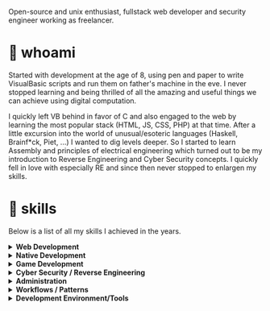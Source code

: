 Open-source and unix enthusiast, fullstack web developer and security engineer working as freelancer. 

# :footprints: whoami

Started with development at the age of 8, using pen and paper to write VisualBasic scripts and run them on father's machine in the eve.
I never stopped learning and being thrilled of all the amazing and useful things we can achieve using digital computation.

I quickly left VB behind in favor of C and also engaged to the web by learning the most popular stack (HTML, JS, CSS, PHP) at that time.
After a little excursion into the world of unusual/esoteric languages (Haskell, Brainf*ck, Piet, ...) I wanted to dig levels deeper.
So I started to learn Assembly and principles of electrical engineering which turned out to be my introduction to Reverse Engineering and
Cyber Security concepts. I quickly fell in love with especially RE and since then never stopped to enlargen my skills.


# :trident: skills
Below is a list of all my skills I achieved in the years. 


<details><summary><b>Web Development</b></summary>

  <table>
    <tr>
      <th></th>
      <th>languages</th>
      <th>frameworks</th>
      <th>tools</th>
    </tr>
    <tr>
      <td><b>frontend</b></td>
      <td>
        <span><img height="40" src="https://cdn.jsdelivr.net/gh/devicons/devicon/icons/javascript/javascript-original.svg" /></span>
        <span><img height="40" src="https://cdn.jsdelivr.net/gh/devicons/devicon/icons/typescript/typescript-original.svg" /></span>
        <span><img height="40" src="https://cdn.jsdelivr.net/gh/devicons/devicon/icons/html5/html5-original.svg" /></span>
        <span><img height="40" src="https://cdn.jsdelivr.net/gh/devicons/devicon/icons/css3/css3-original.svg" /></span>
      </td>
      <td>
        <span><img height="40" src="https://cdn.jsdelivr.net/gh/devicons/devicon/icons/bootstrap/bootstrap-original.svg" /></span>
        <span><img height="40" src="https://cdn.jsdelivr.net/gh/devicons/devicon/icons/bulma/bulma-plain.svg" /></span>
        <span><img height="40" src="https://cdn.jsdelivr.net/gh/devicons/devicon/icons/vuejs/vuejs-original.svg" /></span>
        <span><img height="40" src="https://cdn.jsdelivr.net/gh/devicons/devicon/icons/angularjs/angularjs-original.svg" /></span>
      </td>
      <td>
        <span><img height="40" src="https://cdn.jsdelivr.net/gh/devicons/devicon/icons/nodejs/nodejs-plain.svg" /></span>
        <span><img height="40" src="https://cdn.jsdelivr.net/gh/devicons/devicon/icons/webpack/webpack-original.svg" /></span>
        <span><img height="40" src="https://cdn.jsdelivr.net/gh/devicons/devicon/icons/babel/babel-original.svg" /></span>
        <span><img height="40" src="https://cdn.jsdelivr.net/gh/devicons/devicon/icons/yarn/yarn-original.svg" /></span>
      </td>
    </tr>
    <tr>
      <td><b>backend</b></td>
      <td>
        <span><img height="40" src="https://cdn.jsdelivr.net/gh/devicons/devicon/icons/php/php-plain.svg" /></span>
        <span><img height="40" src="https://cdn.jsdelivr.net/gh/devicons/devicon/icons/go/go-original.svg" /></span>
        <span><img height="40" src="https://cdn.jsdelivr.net/gh/devicons/devicon/icons/python/python-original.svg" /></span>
        <span><img height="40" src="https://cdn.jsdelivr.net/gh/devicons/devicon/icons/graphql/graphql-plain.svg" /></span>
      </td>
      <td>
        <span><img height="40" src="https://cdn.jsdelivr.net/gh/devicons/devicon/icons/symfony/symfony-original.svg" /></span>
        <span><img height="40" src="https://cdn.jsdelivr.net/gh/devicons/devicon/icons/laravel/laravel-plain.svg" /></span>
        <span><img height="40" src="https://cdn.jsdelivr.net/gh/devicons/devicon/icons/django/django-original.svg" /></span>
      </td>
      <td>
        <span><img height="40" src="https://cdn.jsdelivr.net/gh/devicons/devicon/icons/composer/composer-original.svg" /></span>
      </td>
    </tr>
  </table>
</details>

<details><summary><b>Native Development</b></summary>

  <table>
    <tr>
      <th>languages</th>
      <th>frameworks</th>
      <th>tools</th>
      <th>platforms</th>
    </tr>
    <tr>
      <td>
        <span><img height="40" src="https://cdn.jsdelivr.net/gh/devicons/devicon/icons/c/c-original.svg" /></span>
        <span><img height="40" src="https://cdn.jsdelivr.net/gh/devicons/devicon/icons/cplusplus/cplusplus-original.svg" /></span>
        <span><img height="40" src="https://cdn.jsdelivr.net/gh/devicons/devicon/icons/csharp/csharp-original.svg" /></span>
        <span><img height="40" src="https://cdn.jsdelivr.net/gh/devicons/devicon/icons/bash/bash-original.svg" /></span>
        <span><img height="40" src="https://cdn.jsdelivr.net/gh/devicons/devicon/icons/java/java-original.svg" /></span>
        <span><img height="40" src="https://cdn.jsdelivr.net/gh/devicons/devicon/icons/kotlin/kotlin-original.svg" /></span>
        <span><img height="40" src="https://cdn.jsdelivr.net/gh/devicons/devicon/icons/rust/rust-plain.svg" /></span>
        <span><img height="40" src="https://cdn.jsdelivr.net/gh/devicons/devicon/icons/ruby/ruby-original.svg" /></span>
      </td>
      <td>
        <span><img height="40" src="https://cdn.jsdelivr.net/gh/devicons/devicon/icons/qt/qt-original.svg" /></span>
        <span><img height="40" src="https://cdn.jsdelivr.net/gh/devicons/devicon/icons/dotnetcore/dotnetcore-original.svg" /></span>
      </td>
      <td>
        <span><img height="40" src="https://cdn.jsdelivr.net/gh/devicons/devicon/icons/gcc/gcc-original.svg" /></span>
      </td>
      <td>
        <span><img height="40" src="https://cdn.jsdelivr.net/gh/devicons/devicon/icons/linux/linux-original.svg" /></span>
        <span><img height="40" src="https://cdn.jsdelivr.net/gh/devicons/devicon/icons/windows8/windows8-original.svg" /></span>
        <span><img height="40" src="https://cdn.jsdelivr.net/gh/devicons/devicon/icons/android/android-original.svg" /></span>
        <span><img height="40" src="https://cdn.jsdelivr.net/gh/devicons/devicon/icons/raspberrypi/raspberrypi-original.svg" /></span>
      </td>
    </tr>
  </table>
</details>

<details><summary><b>Game Development</b></summary>

  <table>
    <tr>
      <th>engines</th>
      <th>modelling</th>
    </tr>
    <tr>
      <td>
        <span><img height="40" src="https://cdn.jsdelivr.net/gh/devicons/devicon/icons/godot/godot-original.svg" /></span>
        <span><img height="40" src="https://upload.wikimedia.org/wikipedia/commons/d/da/Unreal_Engine_Logo.svg" /></span>
        <span><img height="40" src="https://cdn.jsdelivr.net/gh/devicons/devicon/icons/unity/unity-original.svg" /></span>
      </td>
      <td>
        <span><img height="40" src="https://upload.wikimedia.org/wikipedia/commons/0/0c/Blender_logo_no_text.svg" /></span>
        <span><img height="40" src="https://cdn.worldvectorlogo.com/logos/3ds-max-full.svg" /></span>
        <span><img height="40" src="https://cdn.jsdelivr.net/gh/devicons/devicon/icons/photoshop/photoshop-plain.svg" /></span>
        <span><img height="40" src="https://cdn.jsdelivr.net/gh/devicons/devicon/icons/gimp/gimp-original.svg" /></span>
      </td>
    </tr>
  </table>
</details>

<details><summary><b>Cyber Security / Reverse Engineering</b></summary>
  <table>
    <tr>
      <td>
        <span><img height="40" src="https://www.pngkey.com/png/full/237-2374386_metasploit-project-metasploit-png.png" /></span>
        <span><img height="40" src="https://upload.wikimedia.org/wikipedia/commons/a/a3/Ghidra_Logo.png" /></span>
        <span><img height="40" src="https://cutter.re/assets/images/cutter-small.svg" /></span>
        <span><img height="40" src="https://avatars.githubusercontent.com/u/7937360" /></span>
        <span><img height="40" src="https://avatars.githubusercontent.com/u/36203059" /></span>
      </td>
    </tr>
  </table>
</details>

<details><summary><b>Administration</b></summary>

  <table>
    <tr>
      <th>server</th>
      <th>database</th>
      <th>virtualization</th>
    </tr>
    <tr>
      <td>
        <span><img height="40" src="https://cdn.jsdelivr.net/gh/devicons/devicon/icons/apache/apache-original.svg" /></span>
        <span><img height="40" src="https://cdn.jsdelivr.net/gh/devicons/devicon/icons/nginx/nginx-original.svg" /></span>
      </td>
      <td>
        <span><img height="40" src="https://cdn.jsdelivr.net/gh/devicons/devicon/icons/mysql/mysql-plain.svg" /></span>
        <span><img height="40" src="https://cdn.jsdelivr.net/gh/devicons/devicon/icons/postgresql/postgresql-plain.svg" /></span>
        <span><img height="40" src="https://cdn.jsdelivr.net/gh/devicons/devicon/icons/mongodb/mongodb-original.svg" /></span>
      </td>
      <td>
        <span><img height="40" src="https://cdn.jsdelivr.net/gh/devicons/devicon/icons/docker/docker-original.svg" /></span>
        <span><img height="40" src="https://cdn.jsdelivr.net/gh/devicons/devicon/icons/vagrant/vagrant-original.svg" /></span>
        <span><img height="40" src="https://cdn.jsdelivr.net/gh/devicons/devicon/icons/kubernetes/kubernetes-plain.svg" /></span>
      </td>
    </tr>
  </table>
</details>

<details><summary><b>Workflows / Patterns</b></summary>
  <table>
    <tr>
      <td>
        <span><img height="40" src="https://blogs.zeiss.com/digital-innovation/de/wp-content/uploads/sites/2/2020/08/201504_Test_Driven_Development_2_neu-600x412.png" /></span>
        <span><img height="40" src="https://www.logolynx.com/images/logolynx/68/683f75d4c40a5b7c2f1ff598d2ed942b.png" /></span>
        <span><img height="40" src="https://user-images.githubusercontent.com/603503/55364262-bc24e500-552b-11e9-9750-e5d309dcd01c.png" /></span>
      </td>
    </tr>
  </table>
</details>

<details><summary><b>Development Environment/Tools</b></summary>

  <table>
    <tr>
      <th>IDEs</th>
      <th>collaboration</th>
      <th>CI</th>
    </tr>
    <tr>
      <td>
        <span><img height="40" src="https://cdn.jsdelivr.net/gh/devicons/devicon/icons/vscode/vscode-original.svg" /></span>
        <span><img height="40" src="https://cdn.jsdelivr.net/gh/devicons/devicon/icons/visualstudio/visualstudio-plain.svg" /></span>
        <span><img height="40" src="https://cdn.jsdelivr.net/gh/devicons/devicon/icons/intellij/intellij-original.svg" /></span>
        <span><img height="40" src="https://cdn.jsdelivr.net/gh/devicons/devicon/icons/phpstorm/phpstorm-original.svg" /></span>
        <span><img height="40" src="https://cdn.jsdelivr.net/gh/devicons/devicon/icons/webstorm/webstorm-original.svg" /></span>
      </td>
      <td>
        <span><img height="40" src="https://cdn.jsdelivr.net/gh/devicons/devicon/icons/git/git-original.svg" /></span>
        <span><img height="40" src="https://cdn.jsdelivr.net/gh/devicons/devicon/icons/subversion/subversion-original.svg" /></span>
        <span><img height="40" src="https://cdn.jsdelivr.net/gh/devicons/devicon/icons/trello/trello-plain.svg" /></span>
      </td>
      <td>
        <span><img height="40" src="https://cdn.jsdelivr.net/gh/devicons/devicon/icons/travis/travis-plain.svg" /></span>
        <span><img height="40" src="https://cdn.jsdelivr.net/gh/devicons/devicon/icons/jenkins/jenkins-original.svg" /></span>
        <span><img height="40" src="https://cdn.jsdelivr.net/gh/devicons/devicon/icons/circleci/circleci-plain.svg" /></span>
        <span><img height="40" src="https://cdn.jsdelivr.net/gh/devicons/devicon/icons/github/github-original.svg" /></span>
        <span><img height="40" src="https://cdn.jsdelivr.net/gh/devicons/devicon/icons/gitlab/gitlab-original.svg" /></span>
      </td>
    </tr>
  </table>
</details>
    
